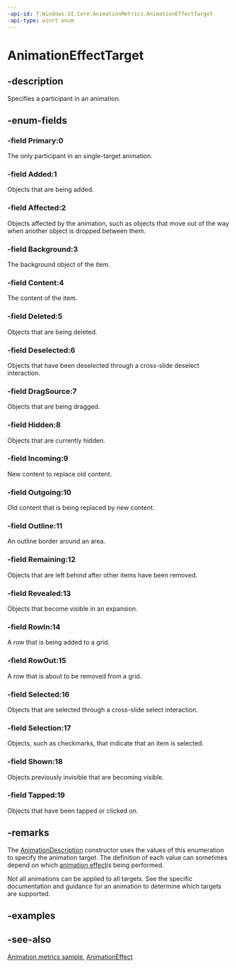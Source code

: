 ```yaml
---
-api-id: T:Windows.UI.Core.AnimationMetrics.AnimationEffectTarget
-api-type: winrt enum
---
```


<!-- Enumeration syntax
public enum Windows.UI.Core.AnimationMetrics.AnimationEffectTarget : int
-->

# AnimationEffectTarget

## -description
Specifies a participant in an animation.

## -enum-fields
### -field Primary:0
The only participant in an single-target animation.

### -field Added:1
Objects that are being added.

### -field Affected:2
Objects affected by the animation, such as objects that move out of the way when another object is dropped between them.

### -field Background:3
The background object of the item.

### -field Content:4
The content of the item.

### -field Deleted:5
Objects that are being deleted.

### -field Deselected:6
Objects that have been deselected through a cross-slide deselect interaction.

### -field DragSource:7
Objects that are being dragged.

### -field Hidden:8
Objects that are currently hidden.

### -field Incoming:9
New content to replace old content.

### -field Outgoing:10
Old content that is being replaced by new content.

### -field Outline:11
An outline border around an area.

### -field Remaining:12
Objects that are left behind after other items have been removed.

### -field Revealed:13
Objects that become visible in an expansion.

### -field RowIn:14
A row that is being added to a grid.

### -field RowOut:15
A row that is about to be removed from a grid.

### -field Selected:16
Objects that are selected through a cross-slide select interaction.

### -field Selection:17
Objects, such as checkmarks, that indicate that an item is selected.

### -field Shown:18
Objects previously invisible that are becoming visible.

### -field Tapped:19
Objects that have been tapped or clicked on.

## -remarks
The [AnimationDescription](animationdescription.md) constructor uses the values of this enumeration to specify the animation target. The definition of each value can sometimes depend on 
which [animation effect](animationeffect.md)is being performed.

Not all animations can be applied to all targets. See the specific documentation and guidance for an animation to determine which targets are supported.

## -examples

## -see-also
[Animation metrics sample](https://github.com/microsoft/Windows-universal-samples/tree/master/Samples/AnimationMetrics), [AnimationEffect](animationeffect.md)
